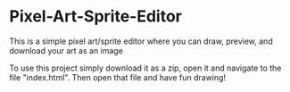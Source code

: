 # Pixel-Art-Sprite-Editor
This is a simple pixel art/sprite editor where you can draw, preview, and download your art as an image

To use this project simply download it as a zip, open it and navigate to the file "index.html". Then open that file and have fun drawing!
